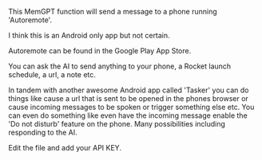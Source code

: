 This MemGPT function will send a message to a phone running 'Autoremote'.

I think this is an Android only app but not certain.

Autoremote can be found in the Google Play App Store.

You can ask the AI to send anything to your phone, a Rocket launch schedule, a url, a note etc.

In tandem with another awesome Android app called 'Tasker' you can do things like cause a url that is sent to be opened in the phones browser or cause incoming messages to be spoken or trigger something else etc. You can even do something like even have the incoming message enable the 'Do not disturb' feature on the phone. 
Many possibilities including responding to the AI.

Edit the file and add your API KEY.
